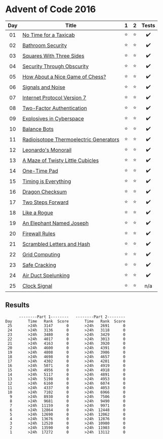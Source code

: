 # Advent of Code 2016

| Day | Title                                                                          |   1    |   2    |       Tests        |
| :-: | ------------------------------------------------------------------------------ | :----: | :----: | :----------------: |
| 01  | [No Time for a Taxicab](https://adventofcode.com/2016/day/1)                   | :star: | :star: | :heavy_check_mark: |
| 02  | [Bathroom Security](https://adventofcode.com/2016/day/2)                       | :star: | :star: | :heavy_check_mark: |
| 03  | [Squares With Three Sides](https://adventofcode.com/2016/day/3)                | :star: | :star: | :heavy_check_mark: |
| 04  | [Security Through Obscurity](https://adventofcode.com/2016/day/4)              | :star: | :star: | :heavy_check_mark: |
| 05  | [How About a Nice Game of Chess?](https://adventofcode.com/2016/day/5)         | :star: | :star: | :heavy_check_mark: |
| 06  | [Signals and Noise](https://adventofcode.com/2016/day/6)                       | :star: | :star: | :heavy_check_mark: |
| 07  | [Internet Protocol Version 7](https://adventofcode.com/2016/day/7)             | :star: | :star: | :heavy_check_mark: |
| 08  | [Two-Factor Authentication](https://adventofcode.com/2016/day/8)               | :star: | :star: | :heavy_check_mark: |
| 09  | [Explosives in Cyberspace](https://adventofcode.com/2016/day/9)                | :star: | :star: | :heavy_check_mark: |
| 10  | [Balance Bots](https://adventofcode.com/2016/day/10)                           | :star: | :star: | :heavy_check_mark: |
| 11  | [Radioisotope Thermoelectric Generators](https://adventofcode.com/2016/day/11) | :star: | :star: | :heavy_check_mark: |
| 12  | [Leonardo's Monorail](https://adventofcode.com/2016/day/12)                    | :star: | :star: | :heavy_check_mark: |
| 13  | [A Maze of Twisty Little Cubicles](https://adventofcode.com/2016/day/13)       | :star: | :star: | :heavy_check_mark: |
| 14  | [One-Time Pad](https://adventofcode.com/2016/day/14)                           | :star: | :star: | :heavy_check_mark: |
| 15  | [Timing is Everything](https://adventofcode.com/2016/day/15)                   | :star: | :star: | :heavy_check_mark: |
| 16  | [Dragon Checksum](https://adventofcode.com/2016/day/16)                        | :star: | :star: | :heavy_check_mark: |
| 17  | [Two Steps Forward](https://adventofcode.com/2016/day/17)                      | :star: | :star: | :heavy_check_mark: |
| 18  | [Like a Rogue](https://adventofcode.com/2016/day/18)                           | :star: | :star: | :heavy_check_mark: |
| 19  | [An Elephant Named Joseph](https://adventofcode.com/2016/day/19)               | :star: | :star: | :heavy_check_mark: |
| 20  | [Firewall Rules](https://adventofcode.com/2016/day/20)                         | :star: | :star: | :heavy_check_mark: |
| 21  | [Scrambled Letters and Hash](https://adventofcode.com/2016/day/21)             | :star: | :star: | :heavy_check_mark: |
| 22  | [Grid Computing](https://adventofcode.com/2016/day/22)                         | :star: | :star: | :heavy_check_mark: |
| 23  | [Safe Cracking](https://adventofcode.com/2016/day/23)                          | :star: | :star: | :heavy_check_mark: |
| 24  | [Air Duct Spelunking](https://adventofcode.com/2016/day/24)                    | :star: | :star: | :heavy_check_mark: |
| 25  | [Clock Signal](https://adventofcode.com/2016/day/25)                           | :star: | :star: |        n/a         |

## Results

```text
      --------Part 1--------   --------Part 2--------
Day       Time   Rank  Score       Time   Rank  Score
 25       >24h   3147      0       >24h   2691      0
 24       >24h   3136      0       >24h   3118      0
 23       >24h   3480      0       >24h   3429      0
 22       >24h   4017      0       >24h   3013      0
 21       >24h   4163      0       >24h   3920      0
 20       >24h   4600      0       >24h   4391      0
 19       >24h   4808      0       >24h   3986      0
 18       >24h   4698      0       >24h   4657      0
 17       >24h   4302      0       >24h   4201      0
 16       >24h   5071      0       >24h   4919      0
 15       >24h   4956      0       >24h   4918      0
 14       >24h   5117      0       >24h   4891      0
 13       >24h   5198      0       >24h   4953      0
 12       >24h   6160      0       >24h   6074      0
 11       >24h   4337      0       >24h   4053      0
 10       >24h   7102      0       >24h   6966      0
  9       >24h   8930      0       >24h   7506      0
  8       >24h   9681      0       >24h   9490      0
  7       >24h  11159      0       >24h   9971      0
  6       >24h  12864      0       >24h  12448      0
  5       >24h  12690      0       >24h  12062      0
  4       >24h  13676      0       >24h  12876      0
  3       >24h  12520      0       >24h  10980      0
  2       >24h  13590      0       >24h  11903      0
  1       >24h  17272      0       >24h  13112      0
```
